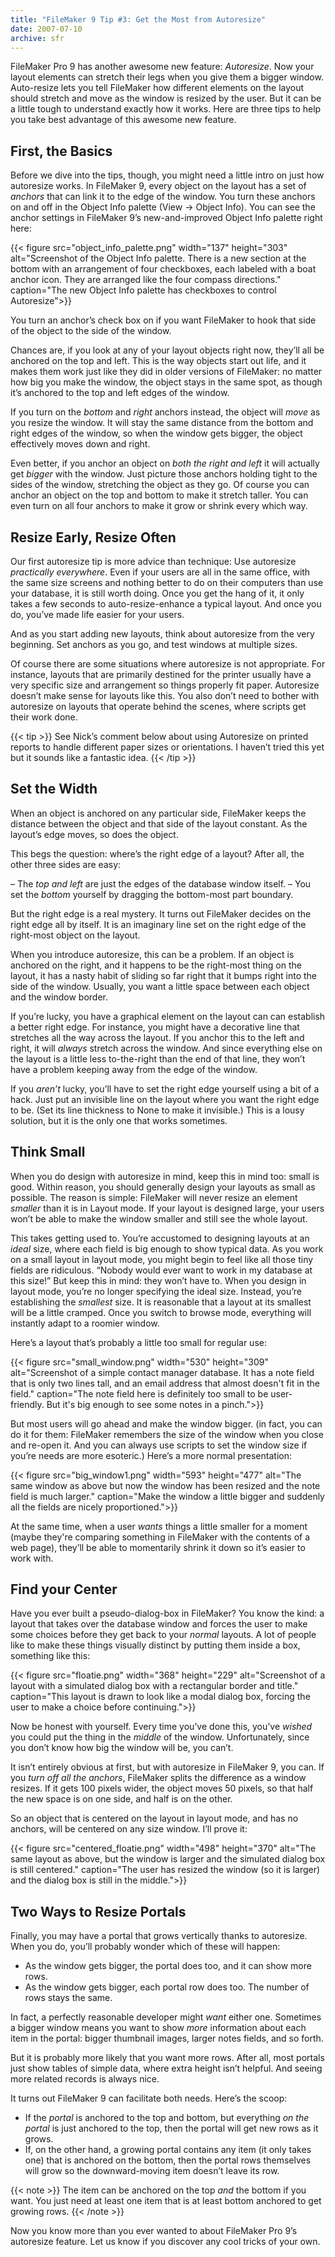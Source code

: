 ```yaml
---
title: "FileMaker 9 Tip #3: Get the Most from Autoresize"
date: 2007-07-10
archive: sfr
---
```


FileMaker Pro 9 has another awesome new feature: *Autoresize*. Now your layout elements can stretch their legs when you give them a bigger window. Auto-resize lets you tell FileMaker how different elements on the layout should stretch and move as the window is resized by the user. But it can be a little tough to understand exactly how it works. Here are three tips to help you take best advantage of this awesome new feature.

## First, the Basics

Before we dive into the tips, though, you might need a little intro on just how autoresize works. In FileMaker 9, every object on the layout has a set of *anchors* that can link it to the edge of the window. You turn these anchors on and off in the Object Info palette (View → Object Info). You can see the anchor settings in FileMaker 9’s new-and-improved Object Info palette right here:

{{< figure src="object_info_palette.png" 
           width="137"
           height="303"
           alt="Screenshot of the Object Info palette. There is a new section at the bottom with an arrangement of four checkboxes, each labeled with a boat anchor icon. They are arranged like the four compass directions."
           caption="The new Object Info palette has checkboxes to control Autoresize">}}

You turn an anchor’s check box on if you want FileMaker to hook that side of the object to the side of the window.

Chances are, if you look at any of your layout objects right now, they’ll all be anchored on the top and left. This is the way objects start out life, and it makes them work just like they did in older versions of FileMaker: no matter how big you make the window, the object stays in the same spot, as though it’s anchored to the top and left edges of the window.

If you turn on the *bottom* and *right* anchors instead, the object will *move* as you resize the window. It will stay the same distance from the bottom and right edges of the window, so when the window gets bigger, the object effectively moves down and right.

Even better, if you anchor an object on *both the right and left* it will actually get *bigger* with the window. Just picture those anchors holding tight to the sides of the window, stretching the object as they go. Of course you can anchor an object on the top and bottom to make it stretch taller. You can even turn on all four anchors to make it grow or shrink every which way.

## Resize Early, Resize Often

Our first autoresize tip is more advice than technique: Use autoresize *practically everywhere*. Even if your users are all in the same office, with the same size screens and nothing better to do on their computers than use your database, it is still worth doing. Once you get the hang of it, it only takes a few seconds to auto-resize-enhance a typical layout. And once you do, you’ve made life easier for your users.

And as you start adding new layouts, think about autoresize from the very beginning. Set anchors as you go, and test windows at multiple sizes.

Of course there are some situations where autoresize is not appropriate. For instance, layouts that are primarily destined for the printer usually have a very specific size and arrangement so things properly fit paper. Autoresize doesn’t make sense for layouts like this. You also don’t need to bother with autoresize on layouts that operate behind the scenes, where scripts get their work done.

{{< tip >}}
See Nick’s comment below about using Autoresize on printed reports to handle different paper sizes or orientations. I haven’t tried this yet but it sounds like a fantastic idea.
{{< /tip >}}

## Set the Width

When an object is anchored on any particular side, FileMaker keeps the distance between the object and that side of the layout constant. As the layout’s edge moves, so does the object.

This begs the question: where’s the right edge of a layout? After all, the other three sides are easy:

– The *top and left* are just the edges of the database window itself.
– You set the *bottom* yourself by dragging the bottom-most part boundary.

But the right edge is a real mystery. It turns out FileMaker decides on the right edge all by itself. It is an imaginary line set on the right edge of the right-most object on the layout.

When you introduce autoresize, this can be a problem. If an object is anchored on the right, and it happens to be the right-most thing on the layout, it has a nasty habit of sliding so far right that it bumps right into the side of the window. Usually, you want a little space between each object and the window border.

If you’re lucky, you have a graphical element on the layout can can establish a better right edge. For instance, you might have a decorative line that stretches all the way across the layout. If you anchor this to the left and right, it will *always* stretch across the window. And since everything else on the layout is a little less to-the-right than the end of that line, they won’t have a problem keeping away from the edge of the window.

If you *aren’t* lucky, you’ll have to set the right edge yourself using a bit of a hack. Just put an invisible line on the layout where you want the right edge to be. (Set its line thickness to None to make it invisible.) This is a lousy solution, but it is the only one that works sometimes.

## Think Small

When you do design with autoresize in mind, keep this in mind too: small is good. Within reason, you should generally design your layouts as small as possible. The reason is simple: FileMaker will never resize an element *smaller* than it is in Layout mode. If your layout is designed large, your users won’t be able to make the window smaller and still see the whole layout.

This takes getting used to. You’re accustomed to designing layouts at an *ideal* size, where each field is big enough to show typical data. As you work on a small layout in layout mode, you might begin to feel like all those tiny fields are ridiculous. “Nobody would ever want to work in my database at this size!” But keep this in mind: they won’t have to. When you design in layout mode, you’re no longer specifying the ideal size. Instead, you’re establishing the *smallest* size. It is reasonable that a layout at its smallest will be a little cramped. Once you switch to browse mode, everything will instantly adapt to a roomier window.

Here’s a layout that’s probably a little too small for regular use:

{{< figure src="small_window.png" 
           width="530"
           height="309"
           alt="Screenshot of a simple contact manager database. It has a note field that is only two lines tall, and an email address that almost doesn't fit in the field."
           caption="The note field here is definitely too small to be user-friendly. But it's big enough to see some notes in a pinch.">}}

But most users will go ahead and make the window bigger. (in fact, you can do it for them: FileMaker remembers the size of the window when you close and re-open it. And you can always use scripts to set the window size if you’re needs are more esoteric.) Here’s a more normal presentation:

{{< figure src="big_window1.png" 
           width="593"
           height="477"
           alt="The same window as above but now the window has been resized and the note field is much larger."
           caption="Make the window a little bigger and suddenly all the fields are nicely proportioned.">}}

At the same time, when a user *wants* things a little smaller for a moment (maybe they're comparing something in FileMaker with the contents of a web page), they’ll be able to momentarily shrink it down so it’s easier to work with.

## Find your Center

Have you ever built a pseudo-dialog-box in FileMaker? You know the kind: a layout that takes over the database window and forces the user to make some choices before they get back to your *normal* layouts. A lot of people like to make these things visually distinct by putting them inside a box, something like this:

{{< figure src="floatie.png"
           width="368"
           height="229"
           alt="Screenshot of a layout with a simulated dialog box with a rectangular border and title."
           caption="This layout is drawn to look like a modal dialog box, forcing the user to make a choice before continuing.">}}

Now be honest with yourself. Every time you’ve done this, you’ve *wished* you could put the thing in the *middle* of the window. Unfortunately, since you don’t know how big the window will be, you can’t.

It isn’t entirely obvious at first, but with autoresize in FileMaker 9, you can. If you *turn off all the anchors*, FileMaker splits the difference as a window resizes. If it gets 100 pixels wider, the object moves 50 pixels, so that half the new space is on one side, and half is on the other.

So an object that is centered on the layout in layout mode, and has no anchors, will be centered on any size window. I’ll prove it:

{{< figure src="centered_floatie.png" 
           width="498"
           height="370"
           alt="The same layout as above, but the window is larger and the simulated dialog box is still centered."
           caption="The user has resized the window (so it is larger) and the dialog box is still in the middle.">}}

## Two Ways to Resize Portals

Finally, you may have a portal that grows vertically thanks to autoresize. When you do, you’ll probably wonder which of these will happen:

* As the window gets bigger, the portal does too, and it can show more rows.
* As the window gets bigger, each portal row does too. The number of rows stays the same.

In fact, a perfectly reasonable developer might *want* either one. Sometimes a bigger window means you want to show *more* information about each item in the portal: bigger thumbnail images, larger notes fields, and so forth.

But it is probably more likely that you want more rows. After all, most portals just show tables of simple data, where extra height isn’t helpful. And seeing more related records is always nice.

It turns out FileMaker 9 can facilitate both needs. Here’s the scoop:

* If the *portal* is anchored to the top and bottom, but everything *on the portal* is just anchored to the top, then the portal will get new rows as it grows.
* If, on the other hand, a growing portal contains any item (it only takes one) that is anchored on the bottom, then the portal rows themselves will grow so the downward-moving item doesn’t leave its row.

{{< note >}}
The item can be anchored on the top *and* the bottom if you want. You just need at least one item that is at least bottom anchored to get growing rows.
{{< /note >}}

Now you know more than you ever wanted to about FileMaker Pro 9’s autoresize feature. Let us know if you discover any cool tricks of your own.
